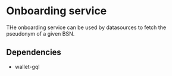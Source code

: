 # Onboarding service 
THe onboarding service can be used by datasources to fetch the pseudonym of a given BSN. 

## Dependencies
- wallet-gql